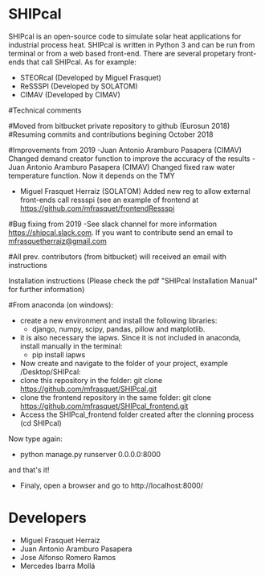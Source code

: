 # SHIPcal

SHIPcal is an open-source code to simulate solar heat applications for industrial process heat. SHIPcal is written in Python 3 and can be run from terminal or from a web based front-end. There are several propetary front-ends that call SHIPcal. As for example:
- STEORcal (Developed by Miguel Frasquet)
- ReSSSPI (Developed by SOLATOM)
- CIMAV (Developed by CIMAV)

#Technical comments

#Moved from bitbucket private repository to github (Eurosun 2018)
#Resuming commits and contributions begining October 2018

#Improvements from 2019
-Juan Antonio Aramburo Pasapera (CIMAV) Changed demand creator function to improve the accuracy of the results
-Juan Antonio Aramburo Pasapera (CIMAV) Changed fixed raw water temperature function. Now it depends on the TMY
- Miguel Frasquet Herraiz (SOLATOM) Added new reg to allow external front-ends call ressspi (see an example of frontend at https://github.com/mfrasquet/frontendRessspi

#Bug fixing from 2019
-See slack channel for more information https://shipcal.slack.com. If you want to contribute send an email to mfrasquetherraiz@gmail.com

#All prev. contributors (from bitbucket) will received an email with instructions

Installation instructions (Please check the pdf "SHIPcal Installation Manual" for further information)

#From anaconda (on windows):
- create a new environment and install the following libraries:
  - django, numpy, scipy, pandas, pillow and matplotlib.
- it is also necessary the iapws. Since it is not included in anaconda, install manually in the terminal:
  - pip install iapws
- Now create and navigate to the folder of your project, example /Desktop/SHIPcal:
- clone this repository in the folder: git clone https://github.com/mfrasquet/SHIPcal.git
- clone the frontend repository in the same folder: git clone https://github.com/mfrasquet/SHIPcal_frontend.git
- Access the SHIPcal_frontend folder created after the clonning process (cd SHIPcal)

Now type again:
- python manage.py runserver 0.0.0.0:8000

and that's it!
- Finaly, open a browser and go to http://localhost:8000/

# Developers
- Miguel Frasquet Herraiz
- Juan Antonio Aramburo Pasapera
- Jose Alfonso Romero Ramos
- Mercedes Ibarra Mollá
